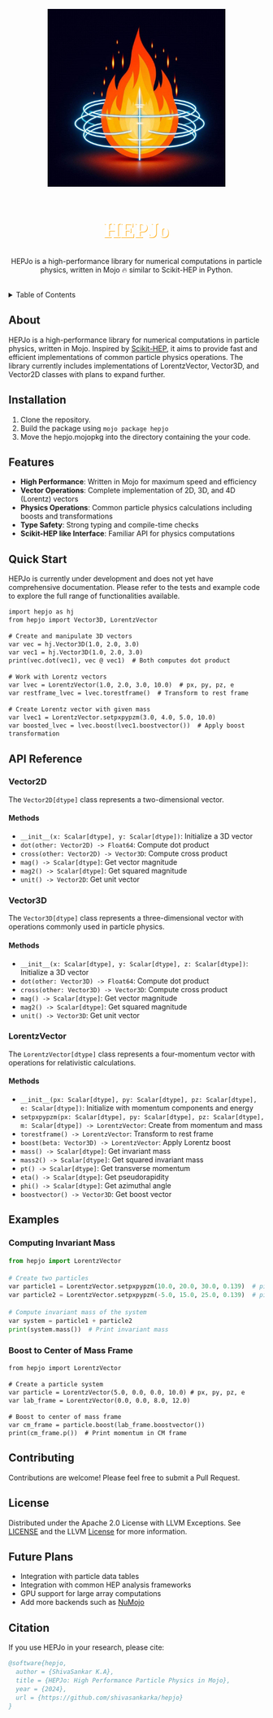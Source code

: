 <a name="readme-top"></a>
<!-- add these later -->
<!-- [![MIT License][license-shield]][] -->

<div align="center">
  <a href="">
    <img src="./extras/hepjo_img.jpeg" alt="Logo" width="350" height="350">
  </a>

  <h1 align="center" style="font-size: 3em; color: white; font-family: 'Avenir'; text-shadow: 1px 1px orange;">HEPJo</h1>

  <p align="center">
    HEPJo is a high-performance library for numerical computations in particle physics, written in Mojo 🔥 similar to Scikit-HEP in Python.
    <br />
    <br />
  </p>
</div>

<details>
  <summary>Table of Contents</summary>
  <ol>
    <li>
      <a href="#about">About</a>
    </li>
    <li>
      <a href="#installation">Installation</a>
    </li>
    <li>
      <a href="#features">Features</a>
    </li>
    <li>
      <a href="#quick-start">Quick Start</a>
    </li>
    <li>
      <a href="#api-reference">API Reference</a>
    </li>
  </ol>
</details>

## About

HEPJo is a high-performance library for numerical computations in particle physics, written in Mojo. Inspired by [Scikit-HEP](https://scikit-hep.org), it aims to provide fast and efficient implementations of common particle physics operations. The library currently includes implementations of LorentzVector, Vector3D, and Vector2D classes with plans to expand further.

## Installation

1. Clone the repository.
2. Build the package using `mojo package hepjo`
3. Move the hepjo.mojopkg into the directory containing the your code.

## Features

- **High Performance**: Written in Mojo for maximum speed and efficiency
- **Vector Operations**: Complete implementation of 2D, 3D, and 4D (Lorentz) vectors
- **Physics Operations**: Common particle physics calculations including boosts and transformations
- **Type Safety**: Strong typing and compile-time checks
- **Scikit-HEP like Interface**: Familiar API for physics computations

## Quick Start

HEPJo is currently under development and does not yet have comprehensive documentation. Please refer to the tests and example code to explore the full range of functionalities available.

```mojo
import hepjo as hj
from hepjo import Vector3D, LorentzVector

# Create and manipulate 3D vectors
var vec = hj.Vector3D(1.0, 2.0, 3.0)
var vec1 = hj.Vector3D(1.0, 2.0, 3.0)
print(vec.dot(vec1), vec @ vec1)  # Both computes dot product

# Work with Lorentz vectors
var lvec = LorentzVector(1.0, 2.0, 3.0, 10.0)  # px, py, pz, e
var restframe_lvec = lvec.torestframe()  # Transform to rest frame

# Create Lorentz vector with given mass
var lvec1 = LorentzVector.setpxpypzm(3.0, 4.0, 5.0, 10.0)
var boosted_lvec = lvec.boost(lvec1.boostvector())  # Apply boost transformation
```

## API Reference

### Vector2D

The `Vector2D[dtype]` class represents a two-dimensional vector.

#### Methods

- `__init__(x: Scalar[dtype], y: Scalar[dtype])`: Initialize a 3D vector
- `dot(other: Vector2D) -> Float64`: Compute dot product
- `cross(other: Vector2D) -> Vector3D`: Compute cross product
- `mag() -> Scalar[dtype]`: Get vector magnitude
- `mag2() -> Scalar[dtype]`: Get squared magnitude
- `unit() -> Vector2D`: Get unit vector

### Vector3D

The `Vector3D[dtype]` class represents a three-dimensional vector with operations commonly used in particle physics.

#### Methods

- `__init__(x: Scalar[dtype], y: Scalar[dtype], z: Scalar[dtype])`: Initialize a 3D vector
- `dot(other: Vector3D) -> Float64`: Compute dot product
- `cross(other: Vector3D) -> Vector3D`: Compute cross product
- `mag() -> Scalar[dtype]`: Get vector magnitude
- `mag2() -> Scalar[dtype]`: Get squared magnitude
- `unit() -> Vector3D`: Get unit vector

### LorentzVector

The `LorentzVector[dtype]` class represents a four-momentum vector with operations for relativistic calculations.

#### Methods

- `__init__(px: Scalar[dtype], py: Scalar[dtype], pz: Scalar[dtype], e: Scalar[dtype])`: Initialize with momentum components and energy
- `setpxpypzm(px: Scalar[dtype], py: Scalar[dtype], pz: Scalar[dtype], m: Scalar[dtype]) -> LorentzVector`: Create from momentum and mass
- `torestframe() -> LorentzVector`: Transform to rest frame
- `boost(beta: Vector3D) -> LorentzVector`: Apply Lorentz boost
- `mass() -> Scalar[dtype]`: Get invariant mass
- `mass2() -> Scalar[dtype]`: Get squared invariant mass
- `pt() -> Scalar[dtype]`: Get transverse momentum
- `eta() -> Scalar[dtype]`: Get pseudorapidity
- `phi() -> Scalar[dtype]`: Get azimuthal angle
- `boostvector() -> Vector3D`: Get boost vector

## Examples

### Computing Invariant Mass

```python
from hepjo import LorentzVector

# Create two particles
var particle1 = LorentzVector.setpxpypzm(10.0, 20.0, 30.0, 0.139)  # pion
var particle2 = LorentzVector.setpxpypzm(-5.0, 15.0, 25.0, 0.139)  # pion

# Compute invariant mass of the system
var system = particle1 + particle2
print(system.mass())  # Print invariant mass
```

### Boost to Center of Mass Frame

```mojo
from hepjo import LorentzVector

# Create a particle system
var particle = LorentzVector(5.0, 0.0, 0.0, 10.0) # px, py, pz, e
var lab_frame = LorentzVector(0.0, 0.0, 8.0, 12.0) 

# Boost to center of mass frame
var cm_frame = particle.boost(lab_frame.boostvector())
print(cm_frame.p())  # Print momentum in CM frame
```

## Contributing

Contributions are welcome! Please feel free to submit a Pull Request.

## License

Distributed under the Apache 2.0 License with LLVM Exceptions. See [LICENSE](https://github.com/shivasankarka/HEPJo/blob/main/LICENSE) and the LLVM [License](https://llvm.org/LICENSE.txt) for more information.

## Future Plans

- Integration with particle data tables
- Integration with common HEP analysis frameworks
- GPU support for large array computations
- Add more backends such as [NuMojo](https://github.com/Mojo-Numerics-and-Algorithms-group/NuMojo)

## Citation
If you use HEPJo in your research, please cite:

```bibtex
@software{hepjo,
  author = {ShivaSankar K.A},
  title = {HEPJo: High Performance Particle Physics in Mojo},
  year = {2024},
  url = {https://github.com/shivasankarka/hepjo}
}
```
